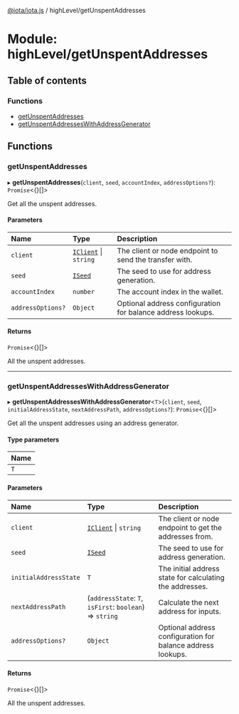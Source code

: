 [@iota/iota.js](../README.md) / highLevel/getUnspentAddresses

# Module: highLevel/getUnspentAddresses

## Table of contents

### Functions

- [getUnspentAddresses](highLevel_getUnspentAddresses.md#getunspentaddresses)
- [getUnspentAddressesWithAddressGenerator](highLevel_getUnspentAddresses.md#getunspentaddresseswithaddressgenerator)

## Functions

### getUnspentAddresses

▸ **getUnspentAddresses**(`client`, `seed`, `accountIndex`, `addressOptions?`): `Promise`<{}[]\>

Get all the unspent addresses.

#### Parameters

| Name | Type | Description |
| :------ | :------ | :------ |
| `client` | [`IClient`](../interfaces/models_IClient.IClient.md) \| `string` | The client or node endpoint to send the transfer with. |
| `seed` | [`ISeed`](../interfaces/models_ISeed.ISeed.md) | The seed to use for address generation. |
| `accountIndex` | `number` | The account index in the wallet. |
| `addressOptions?` | `Object` | Optional address configuration for balance address lookups. |

#### Returns

`Promise`<{}[]\>

All the unspent addresses.

___

### getUnspentAddressesWithAddressGenerator

▸ **getUnspentAddressesWithAddressGenerator**<`T`\>(`client`, `seed`, `initialAddressState`, `nextAddressPath`, `addressOptions?`): `Promise`<{}[]\>

Get all the unspent addresses using an address generator.

#### Type parameters

| Name |
| :------ |
| `T` |

#### Parameters

| Name | Type | Description |
| :------ | :------ | :------ |
| `client` | [`IClient`](../interfaces/models_IClient.IClient.md) \| `string` | The client or node endpoint to get the addresses from. |
| `seed` | [`ISeed`](../interfaces/models_ISeed.ISeed.md) | The seed to use for address generation. |
| `initialAddressState` | `T` | The initial address state for calculating the addresses. |
| `nextAddressPath` | (`addressState`: `T`, `isFirst`: `boolean`) => `string` | Calculate the next address for inputs. |
| `addressOptions?` | `Object` | Optional address configuration for balance address lookups. |

#### Returns

`Promise`<{}[]\>

All the unspent addresses.
